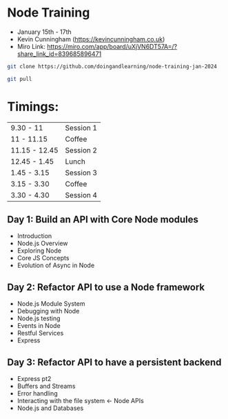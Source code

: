 # Node Training

- January 15th - 17th
- Kevin Cunningham (https://kevincunningham.co.uk)
- Miro Link: https://miro.com/app/board/uXjVN6DT57A=/?share_link_id=839685896471

```bash
git clone https://github.com/doingandlearning/node-training-jan-2024
```

```bash
git pull
```


# Timings:

| | |             
| --- | --- |
| 9.30 - 11 | Session 1 |
| 11 - 11.15 | Coffee |
| 11.15 - 12.45 | Session 2 |
| 12.45 - 1.45 | Lunch |
| 1.45 - 3.15 | Session 3 |
| 3.15 - 3.30 | Coffee |
| 3.30 - 4.30 | Session 4 | 


## Day 1: Build an API with Core Node modules

- Introduction
- Node.js Overview
- Exploring Node
- Core JS Concepts
- Evolution of Async in Node

## Day 2: Refactor API to use a Node framework

- Node.js Module System
- Debugging with Node
- Node.js testing
- Events in Node
- Restful Services
- Express

## Day 3: Refactor API to have a persistent backend

- Express pt2
- Buffers and Streams
- Error handling
- Interacting with the file system <- Node APIs
- Node.js and Databases
